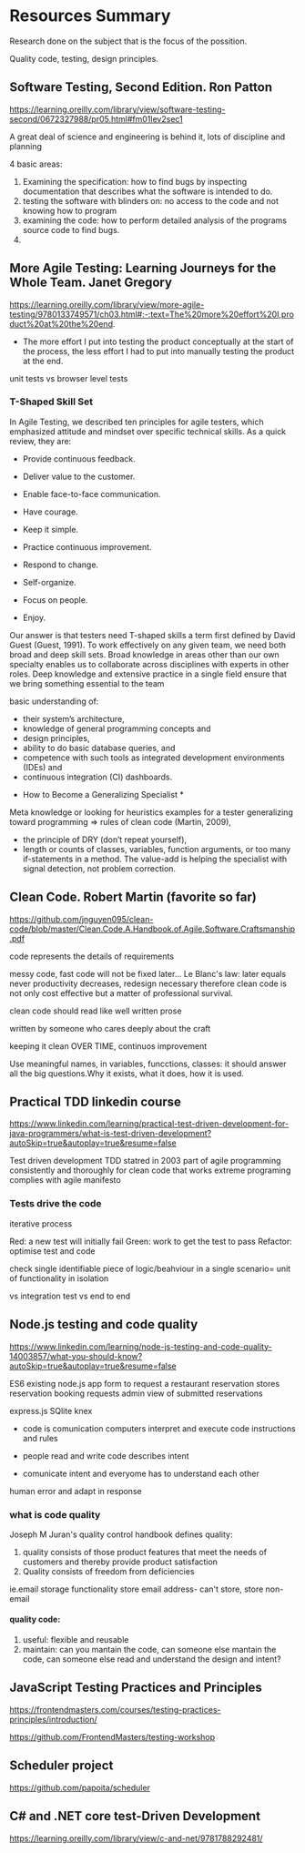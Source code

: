 # Resources Summary

Research done on the subject that is the focus of the possition. 

Quality code, testing, design principles.

## Software Testing, Second Edition. Ron Patton

https://learning.oreilly.com/library/view/software-testing-second/0672327988/pr05.html#fm01lev2sec1

A great deal of science and engineering is behind it, lots of discipline and planning

4 basic areas: 
1. Examining the specification: how to find bugs by inspecting documentation that describes what the software is intended to do.
2. testing the software with blinders on: no access to the code and not knowing how to program
3. examining the code: how to perform detailed analysis of the programs source code to find bugs.
4. 


## More Agile Testing: Learning Journeys for the Whole Team. Janet Gregory
https://learning.oreilly.com/library/view/more-agile-testing/9780133749571/ch03.html#:-:text=The%20more%20effort%20I,product%20at%20the%20end.

* The more effort I put into testing the product conceptually at the start of the process, the less effort I had to put into manually testing the product at the end.

unit tests vs browser level tests

### T-Shaped Skill Set
In Agile Testing, we described ten principles for agile testers, which emphasized attitude and mindset over specific technical skills. As a quick review, they are:

- Provide continuous feedback.

- Deliver value to the customer.

- Enable face-to-face communication.

- Have courage.

- Keep it simple.

- Practice continuous improvement.

- Respond to change.

- Self-organize.

- Focus on people.

- Enjoy.

Our answer is that testers need T-shaped skills a term first defined by David Guest (Guest, 1991). To work effectively on any given team, we need both broad and deep skill sets. Broad knowledge in areas other than our own specialty enables us to collaborate across disciplines with experts in other roles. Deep knowledge and extensive practice in a single field ensure that we bring something essential to the team

basic understanding of:
- their system’s architecture, 
- knowledge of general programming concepts and 
- design principles, 
- ability to do basic database queries, and 
- competence with such tools as integrated development environments (IDEs) and 
- continuous integration (CI) dashboards.

* How to Become a Generalizing Specialist *

Meta knowledge or looking for heuristics
examples for a tester generalizing toward programming => rules of clean code (Martin, 2009), 
- the principle of DRY (don’t repeat yourself), 
- length or counts of classes, variables, function arguments, or too many if-statements in a method. 
 The value-add is helping the specialist with signal detection, not problem correction.

## Clean Code. Robert Martin (favorite so far)
https://github.com/jnguyen095/clean-code/blob/master/Clean.Code.A.Handbook.of.Agile.Software.Craftsmanship.pdf

code represents the details of requirements

messy code, fast code will not be fixed later...
Le Blanc's law: later equals never
productivity decreases, redesign necessary therefore clean code is not only cost effective but a matter of professional survival.

clean code should read like well written prose

written by someone who cares deeply about the craft

keeping it clean OVER TIME, continuos improvement

Use meaningful names, in variables, funcctions, classes: it should answer all the big questions.Why it exists, what it does, how it is used.

## Practical TDD linkedin course

https://www.linkedin.com/learning/practical-test-driven-development-for-java-programmers/what-is-test-driven-development?autoSkip=true&autoplay=true&resume=false

Test driven development TDD statred in 2003
part of agile programming
consistently and thoroughly for clean code that works
extreme programing complies with agile manifesto


### Tests drive the code

iterative process

Red: a new test will initially fail
Green: work to get the test to pass
Refactor: optimise test and code

check single identifiable piece of logic/beahviour in a single scenario= unit of functionality in isolation

vs integration test 
vs end to end

## Node.js testing and code quality

https://www.linkedin.com/learning/node-js-testing-and-code-quality-14003857/what-you-should-know?autoSkip=true&autoplay=true&resume=false

ES6
existing node.js app
form to request a restaurant reservation
stores reservation booking requests
admin view of submitted reservations

express.js
SQlite knex

- code is comunication
  computers interpret and execute code
  instructions and rules
- people read and write code
  describes intent

- comunicate intent and everyome has to understand each other

human error and adapt in response

### what is code quality
Joseph M Juran's quality control handbook defines quality: 
1. quality consists of those product features that meet the needs of customers and thereby provide product satisfaction
2. Quality consists of freedom from deficiencies


ie.email storage functionality
store email address- can't store, store non-email

#### quality code: 
1. useful: flexible and reusable
2. maintain: can you mantain the code, can someone else mantain the code, can someone else read and understand the design and intent?

## JavaScript Testing Practices and Principles

https://frontendmasters.com/courses/testing-practices-principles/introduction/

https://github.com/FrontendMasters/testing-workshop

## Scheduler project

https://github.com/papoita/scheduler

## C# and .NET core test-Driven Development

https://learning.oreilly.com/library/view/c-and-net/9781788292481/

